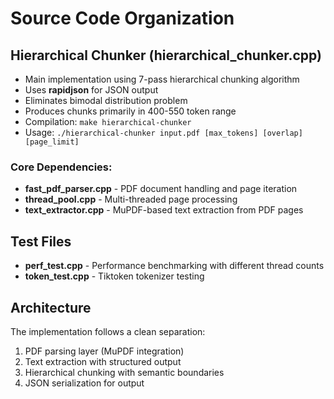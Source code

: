 # Source Code Organization

## Hierarchical Chunker (hierarchical_chunker.cpp)
- Main implementation using 7-pass hierarchical chunking algorithm
- Uses **rapidjson** for JSON output
- Eliminates bimodal distribution problem
- Produces chunks primarily in 400-550 token range
- Compilation: `make hierarchical-chunker`
- Usage: `./hierarchical-chunker input.pdf [max_tokens] [overlap] [page_limit]`

### Core Dependencies:
- **fast_pdf_parser.cpp** - PDF document handling and page iteration
- **thread_pool.cpp** - Multi-threaded page processing
- **text_extractor.cpp** - MuPDF-based text extraction from PDF pages

## Test Files
- **perf_test.cpp** - Performance benchmarking with different thread counts
- **token_test.cpp** - Tiktoken tokenizer testing

## Architecture
The implementation follows a clean separation:
1. PDF parsing layer (MuPDF integration)
2. Text extraction with structured output
3. Hierarchical chunking with semantic boundaries
4. JSON serialization for output